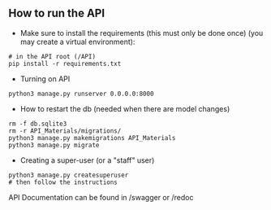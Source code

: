 ## How to run the API

* Make sure to install the requirements (this must only be done once) (you may create a virtual environment):

``` 
# in the API root (/API)
pip install -r requirements.txt
```

* Turning on API

``` 
python3 manage.py runserver 0.0.0.0:8000
```

* How to restart the db (needed when there are model changes)

``` 
rm -f db.sqlite3 
rm -r API_Materials/migrations/
python3 manage.py makemigrations API_Materials
python3 manage.py migrate
```

* Creating a super-user (or a "staff" user)

``` 
python3 manage.py createsuperuser
# then follow the instructions
```

API Documentation can be found in /swagger or /redoc

